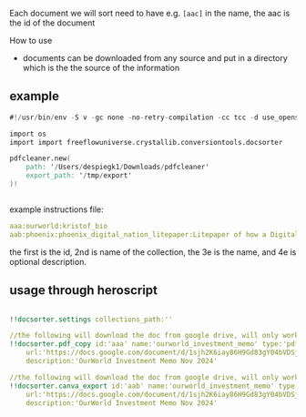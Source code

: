 

Each document we will sort need to have e.g. `[aac]` in the name, the aac is the id of the document

How to use

- documents can be downloaded from any source and put in a directory which is the the source of the information


## example

```v
#!/usr/bin/env -S v -gc none -no-retry-compilation -cc tcc -d use_openssl -enable-globals run

import os
import import freeflowuniverse.crystallib.conversiontools.docsorter

pdfcleaner.new(
    path: '/Users/despiegk1/Downloads/pdfcleaner'
    export_path: '/tmp/export'
)!



```

example instructions file:

```yaml
aaa:ourworld:kristof_bio
aab:phoenix:phoenix_digital_nation_litepaper:Litepaper of how a Digital nation can use the Hero Phone
```

the first is the id, 2nd is name of the collection, the 3e is the name, and 4e is optional description.

## usage through heroscript

```yaml

!!docsorter.settings collections_path:'' 

//the following will download the doc from google drive, will only work if doc is public available
!!docsorter.pdf_copy id:'aaa' name:'ourworld_investment_memo' type:'pdf' collection:'ourworld'
    url:'https://docs.google.com/document/d/1sjh2K6iay86H9Gd83gY04bVDSj4brxADEWQMVmDq0SQ'
    description:'OurWorld Investment Memo Nov 2024'

//the following will download the doc from google drive, will only work if doc is public available
!!docsorter.canva_export id:'aab' name:'ourworld_investment_memo' type:'pdf' collection:'ourworld'
    url:'https://docs.google.com/document/d/1sjh2K6iay86H9Gd83gY04bVDSj4brxADEWQMVmDq0SQ'
    description:'OurWorld Investment Memo Nov 2024'

```